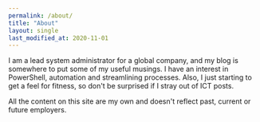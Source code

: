 ```yaml
---
permalink: /about/
title: "About"
layout: single
last_modified_at: 2020-11-01
---
```


I am a lead system administrator for a global company, and my blog is somewhere to put some of my useful musings. I have an interest in PowerShell, automation and streamlining processes. Also, I just starting to get a feel for fitness, so don't be surprised if I stray out of ICT posts.

All the content on this site are my own and doesn't reflect past, current or future employers.
